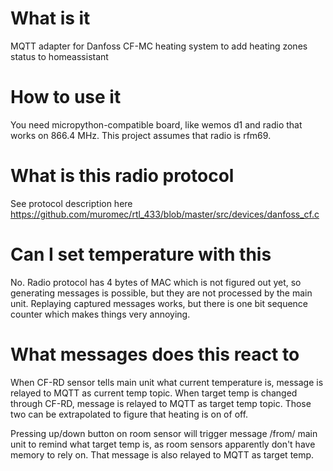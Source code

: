# What is it

MQTT adapter for Danfoss CF-MC heating system to add heating zones status to homeassistant

# How to use it

You need micropython-compatible board, like wemos d1 and radio that works on 866.4 MHz.
This project assumes that radio is rfm69.

# What is this radio protocol

See protocol description here https://github.com/muromec/rtl_433/blob/master/src/devices/danfoss_cf.c

# Can I set temperature with this

No. Radio protocol has 4 bytes of MAC which is not figured out yet, so generating messages is possible,
but they are not processed by the main unit. Replaying captured messages works, but there is one bit
sequence counter which makes things very annoying.

# What messages does this react to

When CF-RD sensor tells main unit what current temperature is, message is relayed to MQTT as current temp topic.
When target temp is changed through CF-RD, message is relayed to MQTT as target temp topic.
Those two can be extrapolated to figure that heating is on of off.

Pressing up/down button on room sensor will trigger message /from/ main unit to remind what target temp is, as
room sensors apparently don't have memory to rely on. That message is also relayed to MQTT as target temp.
